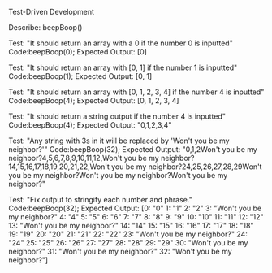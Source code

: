 Test-Driven Development

Describe: beepBoop()

Test: "It should return an array with a 0 if the number 0 is inputted"
Code:beepBoop(0);
Expected Output: [0]

Test: "It should return an array with [0, 1] if the number 1 is inputted" Code:beepBoop(1);
Expected Output: [0, 1]

Test: "It should return an array with [0, 1, 2, 3, 4] if the number 4 is inputted"
Code:beepBoop(4);
Expected Output: [0, 1, 2, 3, 4]

Test: "It should return a string output if the number 4 is inputted"
Code:beepBoop(4);
Expected Output: "0,1,2,3,4"

Test: "Any string with 3s in it will be replaced by 'Won't you be my neighbor?'"
Code:beepBoop(32);
Expected Output: "0,1,2Won't you be my neighbor?4,5,6,7,8,9,10,11,12,Won't you be my neighbor?14,15,16,17,18,19,20,21,22,Won't you be my neighbor?24,25,26,27,28,29Won't you be my neighbor?Won't you be my neighbor?Won't you be my neighbor?"

Test: "Fix output to stringify each number and phrase."
Code:beepBoop(32);
Expected Output:
[0: "0"
1: "1"
2: "2"
3: "Won't you be my neighbor?"
4: "4"
5: "5"
6: "6"
7: "7"
8: "8"
9: "9"
10: "10"
11: "11"
12: "12"
13: "Won't you be my neighbor?"
14: "14"
15: "15"
16: "16"
17: "17"
18: "18"
19: "19"
20: "20"
21: "21"
22: "22"
23: "Won't you be my neighbor?"
24: "24"
25: "25"
26: "26"
27: "27"
28: "28"
29: "29"
30: "Won't you be my neighbor?"
31: "Won't you be my neighbor?"
32: "Won't you be my neighbor?"]

<!-- Template


Describe:

Test:
Code:
Expected Output:


Business logic side:

1) The inputted number will immediately become an array
2) The array created will have '0' to 'inputtedNum'
3) The array elements will list one-by-one
4) #s containing 1 will be replaced with Beep (LEAST IMPORTANT)
5) #s containing 2 will be replaced with Boop
6) #s containing 3 will be replaced with "Won't you be my neighbor?" (MOST IMPORTANT)

**can use regex


-->
